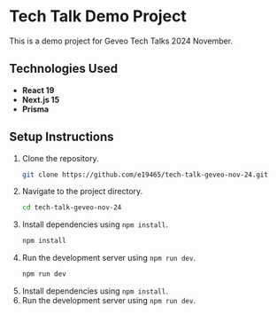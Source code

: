 # Tech Talk Demo Project

This is a demo project for Geveo Tech Talks 2024 November.

## Technologies Used

- **React 19**
- **Next.js 15**
- **Prisma**

## Setup Instructions

1. Clone the repository.
   ```bash
   git clone https://github.com/e19465/tech-talk-geveo-nov-24.git
   ```
2. Navigate to the project directory.
   ```bash
   cd tech-talk-geveo-nov-24
   ```
3. Install dependencies using `npm install`.
   ```bash
   npm install
   ```
4. Run the development server using `npm run dev`.
   ```bash
   npm run dev
   ```
5. Install dependencies using `npm install`.
6. Run the development server using `npm run dev`.
